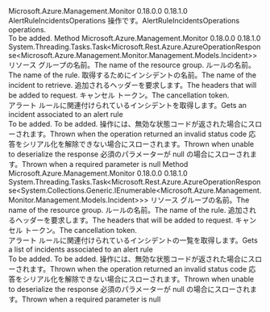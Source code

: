 <Type Name="IAlertRuleIncidentsOperations" FullName="Microsoft.Azure.Management.Monitor.Management.IAlertRuleIncidentsOperations">
  <TypeSignature Language="C#" Value="public interface IAlertRuleIncidentsOperations" />
  <TypeSignature Language="ILAsm" Value=".class public interface auto ansi abstract IAlertRuleIncidentsOperations" />
  <TypeSignature Language="DocId" Value="T:Microsoft.Azure.Management.Monitor.Management.IAlertRuleIncidentsOperations" />
  <TypeSignature Language="VB.NET" Value="Public Interface IAlertRuleIncidentsOperations" />
  <TypeSignature Language="F#" Value="type IAlertRuleIncidentsOperations = interface" />
  <AssemblyInfo>
    <AssemblyName>Microsoft.Azure.Management.Monitor</AssemblyName>
    <AssemblyVersion>0.18.0.0</AssemblyVersion>
    <AssemblyVersion>0.18.1.0</AssemblyVersion>
  </AssemblyInfo>
  <Interfaces />
  <Docs>
    <summary>
            <span data-ttu-id="83212-101">AlertRuleIncidentsOperations 操作です。</span><span class="sxs-lookup"><span data-stu-id="83212-101">AlertRuleIncidentsOperations operations.</span></span>
            </summary>
    <remarks>To be added.</remarks>
  </Docs>
  <Members>
    <Member MemberName="GetWithHttpMessagesAsync">
      <MemberSignature Language="C#" Value="public System.Threading.Tasks.Task&lt;Microsoft.Rest.Azure.AzureOperationResponse&lt;Microsoft.Azure.Management.Monitor.Management.Models.Incident&gt;&gt; GetWithHttpMessagesAsync (string resourceGroupName, string ruleName, string incidentName, System.Collections.Generic.Dictionary&lt;string,System.Collections.Generic.List&lt;string&gt;&gt; customHeaders = null, System.Threading.CancellationToken cancellationToken = null);" />
      <MemberSignature Language="ILAsm" Value=".method public hidebysig newslot virtual instance class System.Threading.Tasks.Task`1&lt;class Microsoft.Rest.Azure.AzureOperationResponse`1&lt;class Microsoft.Azure.Management.Monitor.Management.Models.Incident&gt;&gt; GetWithHttpMessagesAsync(string resourceGroupName, string ruleName, string incidentName, class System.Collections.Generic.Dictionary`2&lt;string, class System.Collections.Generic.List`1&lt;string&gt;&gt; customHeaders, valuetype System.Threading.CancellationToken cancellationToken) cil managed" />
      <MemberSignature Language="DocId" Value="M:Microsoft.Azure.Management.Monitor.Management.IAlertRuleIncidentsOperations.GetWithHttpMessagesAsync(System.String,System.String,System.String,System.Collections.Generic.Dictionary{System.String,System.Collections.Generic.List{System.String}},System.Threading.CancellationToken)" />
      <MemberSignature Language="F#" Value="abstract member GetWithHttpMessagesAsync : string * string * string * System.Collections.Generic.Dictionary&lt;string, System.Collections.Generic.List&lt;string&gt;&gt; * System.Threading.CancellationToken -&gt; System.Threading.Tasks.Task&lt;Microsoft.Rest.Azure.AzureOperationResponse&lt;Microsoft.Azure.Management.Monitor.Management.Models.Incident&gt;&gt;" Usage="iAlertRuleIncidentsOperations.GetWithHttpMessagesAsync (resourceGroupName, ruleName, incidentName, customHeaders, cancellationToken)" />
      <MemberType>Method</MemberType>
      <AssemblyInfo>
        <AssemblyName>Microsoft.Azure.Management.Monitor</AssemblyName>
        <AssemblyVersion>0.18.0.0</AssemblyVersion>
        <AssemblyVersion>0.18.1.0</AssemblyVersion>
      </AssemblyInfo>
      <ReturnValue>
        <ReturnType>System.Threading.Tasks.Task&lt;Microsoft.Rest.Azure.AzureOperationResponse&lt;Microsoft.Azure.Management.Monitor.Management.Models.Incident&gt;&gt;</ReturnType>
      </ReturnValue>
      <Parameters>
        <Parameter Name="resourceGroupName" Type="System.String" />
        <Parameter Name="ruleName" Type="System.String" />
        <Parameter Name="incidentName" Type="System.String" />
        <Parameter Name="customHeaders" Type="System.Collections.Generic.Dictionary&lt;System.String,System.Collections.Generic.List&lt;System.String&gt;&gt;" />
        <Parameter Name="cancellationToken" Type="System.Threading.CancellationToken" />
      </Parameters>
      <Docs>
        <param name="resourceGroupName">
            <span data-ttu-id="83212-102">リソース グループの名前。</span><span class="sxs-lookup"><span data-stu-id="83212-102">The name of the resource group.</span></span>
            </param>
        <param name="ruleName">
            <span data-ttu-id="83212-103">ルールの名前。</span><span class="sxs-lookup"><span data-stu-id="83212-103">The name of the rule.</span></span>
            </param>
        <param name="incidentName">
            <span data-ttu-id="83212-104">取得するためにインシデントの名前。</span><span class="sxs-lookup"><span data-stu-id="83212-104">The name of the incident to retrieve.</span></span>
            </param>
        <param name="customHeaders">
            <span data-ttu-id="83212-105">追加されるヘッダーを要求します。</span><span class="sxs-lookup"><span data-stu-id="83212-105">The headers that will be added to request.</span></span>
            </param>
        <param name="cancellationToken">
            <span data-ttu-id="83212-106">キャンセル トークン。</span><span class="sxs-lookup"><span data-stu-id="83212-106">The cancellation token.</span></span>
            </param>
        <summary>
            <span data-ttu-id="83212-107">アラート ルールに関連付けられているインシデントを取得します。</span><span class="sxs-lookup"><span data-stu-id="83212-107">Gets an incident associated to an alert rule</span></span>
            </summary>
        <returns>To be added.</returns>
        <remarks>To be added.</remarks>
        <exception cref="T:Microsoft.Azure.Management.Monitor.Management.Models.ErrorResponseException">
            <span data-ttu-id="83212-108">操作には、無効な状態コードが返された場合にスローされます。</span><span class="sxs-lookup"><span data-stu-id="83212-108">Thrown when the operation returned an invalid status code</span></span>
            </exception>
        <exception cref="T:Microsoft.Rest.SerializationException">
            <span data-ttu-id="83212-109">応答をシリアル化を解除できない場合にスローされます。</span><span class="sxs-lookup"><span data-stu-id="83212-109">Thrown when unable to deserialize the response</span></span>
            </exception>
        <exception cref="T:Microsoft.Rest.ValidationException">
            <span data-ttu-id="83212-110">必須のパラメーターが null の場合にスローされます。</span><span class="sxs-lookup"><span data-stu-id="83212-110">Thrown when a required parameter is null</span></span>
            </exception>
      </Docs>
    </Member>
    <Member MemberName="ListByAlertRuleWithHttpMessagesAsync">
      <MemberSignature Language="C#" Value="public System.Threading.Tasks.Task&lt;Microsoft.Rest.Azure.AzureOperationResponse&lt;System.Collections.Generic.IEnumerable&lt;Microsoft.Azure.Management.Monitor.Management.Models.Incident&gt;&gt;&gt; ListByAlertRuleWithHttpMessagesAsync (string resourceGroupName, string ruleName, System.Collections.Generic.Dictionary&lt;string,System.Collections.Generic.List&lt;string&gt;&gt; customHeaders = null, System.Threading.CancellationToken cancellationToken = null);" />
      <MemberSignature Language="ILAsm" Value=".method public hidebysig newslot virtual instance class System.Threading.Tasks.Task`1&lt;class Microsoft.Rest.Azure.AzureOperationResponse`1&lt;class System.Collections.Generic.IEnumerable`1&lt;class Microsoft.Azure.Management.Monitor.Management.Models.Incident&gt;&gt;&gt; ListByAlertRuleWithHttpMessagesAsync(string resourceGroupName, string ruleName, class System.Collections.Generic.Dictionary`2&lt;string, class System.Collections.Generic.List`1&lt;string&gt;&gt; customHeaders, valuetype System.Threading.CancellationToken cancellationToken) cil managed" />
      <MemberSignature Language="DocId" Value="M:Microsoft.Azure.Management.Monitor.Management.IAlertRuleIncidentsOperations.ListByAlertRuleWithHttpMessagesAsync(System.String,System.String,System.Collections.Generic.Dictionary{System.String,System.Collections.Generic.List{System.String}},System.Threading.CancellationToken)" />
      <MemberSignature Language="F#" Value="abstract member ListByAlertRuleWithHttpMessagesAsync : string * string * System.Collections.Generic.Dictionary&lt;string, System.Collections.Generic.List&lt;string&gt;&gt; * System.Threading.CancellationToken -&gt; System.Threading.Tasks.Task&lt;Microsoft.Rest.Azure.AzureOperationResponse&lt;seq&lt;Microsoft.Azure.Management.Monitor.Management.Models.Incident&gt;&gt;&gt;" Usage="iAlertRuleIncidentsOperations.ListByAlertRuleWithHttpMessagesAsync (resourceGroupName, ruleName, customHeaders, cancellationToken)" />
      <MemberType>Method</MemberType>
      <AssemblyInfo>
        <AssemblyName>Microsoft.Azure.Management.Monitor</AssemblyName>
        <AssemblyVersion>0.18.0.0</AssemblyVersion>
        <AssemblyVersion>0.18.1.0</AssemblyVersion>
      </AssemblyInfo>
      <ReturnValue>
        <ReturnType>System.Threading.Tasks.Task&lt;Microsoft.Rest.Azure.AzureOperationResponse&lt;System.Collections.Generic.IEnumerable&lt;Microsoft.Azure.Management.Monitor.Management.Models.Incident&gt;&gt;&gt;</ReturnType>
      </ReturnValue>
      <Parameters>
        <Parameter Name="resourceGroupName" Type="System.String" />
        <Parameter Name="ruleName" Type="System.String" />
        <Parameter Name="customHeaders" Type="System.Collections.Generic.Dictionary&lt;System.String,System.Collections.Generic.List&lt;System.String&gt;&gt;" />
        <Parameter Name="cancellationToken" Type="System.Threading.CancellationToken" />
      </Parameters>
      <Docs>
        <param name="resourceGroupName">
            <span data-ttu-id="83212-111">リソース グループの名前。</span><span class="sxs-lookup"><span data-stu-id="83212-111">The name of the resource group.</span></span>
            </param>
        <param name="ruleName">
            <span data-ttu-id="83212-112">ルールの名前。</span><span class="sxs-lookup"><span data-stu-id="83212-112">The name of the rule.</span></span>
            </param>
        <param name="customHeaders">
            <span data-ttu-id="83212-113">追加されるヘッダーを要求します。</span><span class="sxs-lookup"><span data-stu-id="83212-113">The headers that will be added to request.</span></span>
            </param>
        <param name="cancellationToken">
            <span data-ttu-id="83212-114">キャンセル トークン。</span><span class="sxs-lookup"><span data-stu-id="83212-114">The cancellation token.</span></span>
            </param>
        <summary>
            <span data-ttu-id="83212-115">アラート ルールに関連付けられているインシデントの一覧を取得します。</span><span class="sxs-lookup"><span data-stu-id="83212-115">Gets a list of incidents associated to an alert rule</span></span>
            </summary>
        <returns>To be added.</returns>
        <remarks>To be added.</remarks>
        <exception cref="T:Microsoft.Rest.Azure.CloudException">
            <span data-ttu-id="83212-116">操作には、無効な状態コードが返された場合にスローされます。</span><span class="sxs-lookup"><span data-stu-id="83212-116">Thrown when the operation returned an invalid status code</span></span>
            </exception>
        <exception cref="T:Microsoft.Rest.SerializationException">
            <span data-ttu-id="83212-117">応答をシリアル化を解除できない場合にスローされます。</span><span class="sxs-lookup"><span data-stu-id="83212-117">Thrown when unable to deserialize the response</span></span>
            </exception>
        <exception cref="T:Microsoft.Rest.ValidationException">
            <span data-ttu-id="83212-118">必須のパラメーターが null の場合にスローされます。</span><span class="sxs-lookup"><span data-stu-id="83212-118">Thrown when a required parameter is null</span></span>
            </exception>
      </Docs>
    </Member>
  </Members>
</Type>